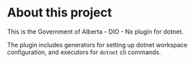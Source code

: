 # About this project
This is the Government of Alberta - DIO - Nx plugin for dotnet.

The plugin includes generators for setting up dotnet workspace configuration, and executors for `dotnet` cli commands.
